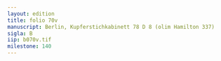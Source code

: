 ```yaml
---
layout: edition
title: folio 70v
manuscript: Berlin, Kupferstichkabinett 78 D 8 (olim Hamilton 337)
sigla: B
iip: b070v.tif
milestone: 140
---
```

